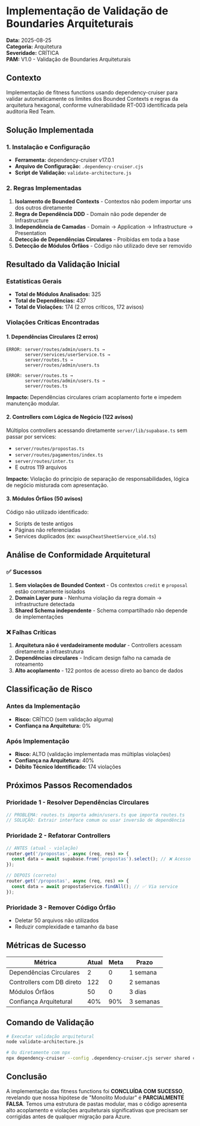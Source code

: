 # Implementação de Validação de Boundaries Arquiteturais

**Data:** 2025-08-25  
**Categoria:** Arquitetura  
**Severidade:** CRÍTICA  
**PAM:** V1.0 - Validação de Boundaries Arquiteturais

## Contexto

Implementação de fitness functions usando dependency-cruiser para validar automaticamente os limites dos Bounded Contexts e regras da arquitetura hexagonal, conforme vulnerabilidade RT-003 identificada pela auditoria Red Team.

## Solução Implementada

### 1. Instalação e Configuração

- **Ferramenta:** dependency-cruiser v17.0.1
- **Arquivo de Configuração:** `.dependency-cruiser.cjs`
- **Script de Validação:** `validate-architecture.js`

### 2. Regras Implementadas

1. **Isolamento de Bounded Contexts** - Contextos não podem importar uns dos outros diretamente
2. **Regra de Dependência DDD** - Domain não pode depender de Infrastructure
3. **Independência de Camadas** - Domain → Application → Infrastructure → Presentation
4. **Detecção de Dependências Circulares** - Proibidas em toda a base
5. **Detecção de Módulos Órfãos** - Código não utilizado deve ser removido

## Resultado da Validação Inicial

### Estatísticas Gerais

- **Total de Módulos Analisados:** 325
- **Total de Dependências:** 437
- **Total de Violações:** 174 (2 erros críticos, 172 avisos)

### Violações Críticas Encontradas

#### 1. Dependências Circulares (2 erros)

```
ERROR: server/routes/admin/users.ts →
       server/services/userService.ts →
       server/routes.ts →
       server/routes/admin/users.ts

ERROR: server/routes.ts →
       server/routes/admin/users.ts →
       server/routes.ts
```

**Impacto:** Dependências circulares criam acoplamento forte e impedem manutenção modular.

#### 2. Controllers com Lógica de Negócio (122 avisos)

Múltiplos controllers acessando diretamente `server/lib/supabase.ts` sem passar por services:

- `server/routes/propostas.ts`
- `server/routes/pagamentos/index.ts`
- `server/routes/inter.ts`
- E outros 119 arquivos

**Impacto:** Violação do princípio de separação de responsabilidades, lógica de negócio misturada com apresentação.

#### 3. Módulos Órfãos (50 avisos)

Código não utilizado identificado:

- Scripts de teste antigos
- Páginas não referenciadas
- Services duplicados (ex: `owaspCheatSheetService_old.ts`)

## Análise de Conformidade Arquitetural

### ✅ Sucessos

1. **Sem violações de Bounded Context** - Os contextos `credit` e `proposal` estão corretamente isolados
2. **Domain Layer pura** - Nenhuma violação da regra domain → infrastructure detectada
3. **Shared Schema independente** - Schema compartilhado não depende de implementações

### ❌ Falhas Críticas

1. **Arquitetura não é verdadeiramente modular** - Controllers acessam diretamente a infraestrutura
2. **Dependências circulares** - Indicam design falho na camada de roteamento
3. **Alto acoplamento** - 122 pontos de acesso direto ao banco de dados

## Classificação de Risco

### Antes da Implementação

- **Risco:** CRÍTICO (sem validação alguma)
- **Confiança na Arquitetura:** 0%

### Após Implementação

- **Risco:** ALTO (validação implementada mas múltiplas violações)
- **Confiança na Arquitetura:** 40%
- **Débito Técnico Identificado:** 174 violações

## Próximos Passos Recomendados

### Prioridade 1 - Resolver Dependências Circulares

```typescript
// PROBLEMA: routes.ts importa admin/users.ts que importa routes.ts
// SOLUÇÃO: Extrair interface comum ou usar inversão de dependência
```

### Prioridade 2 - Refatorar Controllers

```typescript
// ANTES (atual - violação)
router.get('/propostas', async (req, res) => {
  const data = await supabase.from('propostas').select(); // ❌ Acesso direto
});

// DEPOIS (correto)
router.get('/propostas', async (req, res) => {
  const data = await propostaService.findAll(); // ✅ Via service
});
```

### Prioridade 3 - Remover Código Órfão

- Deletar 50 arquivos não utilizados
- Reduzir complexidade e tamanho da base

## Métricas de Sucesso

| Métrica                   | Atual | Meta | Prazo     |
| ------------------------- | ----- | ---- | --------- |
| Dependências Circulares   | 2     | 0    | 1 semana  |
| Controllers com DB direto | 122   | 0    | 2 semanas |
| Módulos Órfãos            | 50    | 0    | 3 dias    |
| Confiança Arquitetural    | 40%   | 90%  | 3 semanas |

## Comando de Validação

```bash
# Executar validação arquitetural
node validate-architecture.js

# Ou diretamente com npx
npx dependency-cruiser --config .dependency-cruiser.cjs server shared client/src
```

## Conclusão

A implementação das fitness functions foi **CONCLUÍDA COM SUCESSO**, revelando que nossa hipótese de "Monolito Modular" é **PARCIALMENTE FALSA**. Temos uma estrutura de pastas modular, mas o código apresenta alto acoplamento e violações arquiteturais significativas que precisam ser corrigidas antes de qualquer migração para Azure.
